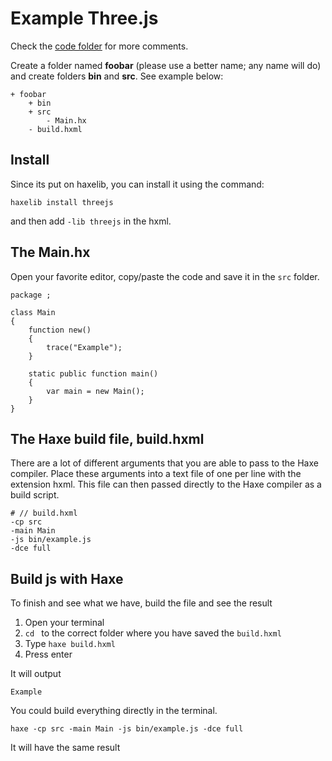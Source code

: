 # Example Three.js

Check the [code folder](https://github.com/MatthijsKamstra/haxejs/tree/master/docs/11threejs/code) for more comments.

Create a folder named **foobar** (please use a better name; any name will do) and create folders **bin** and **src**.
See example below:

```
+ foobar
	+ bin
	+ src
		- Main.hx
	- build.hxml
```

## Install

Since its put on haxelib, you can install it using the command:

    haxelib install threejs

and then add `-lib threejs` in the hxml.

## The Main.hx

Open your favorite editor, copy/paste the code and save it in the `src` folder.

```
package ;

class Main
{
	function new()
	{
		trace("Example");
	}

    static public function main()
    {
        var main = new Main();
	}
}
```

## The Haxe build file, build.hxml

There are a lot of different arguments that you are able to pass to the Haxe compiler.
Place these arguments into a text file of one per line with the extension hxml. This file can then passed directly to the Haxe compiler as a build script.

```
# // build.hxml
-cp src
-main Main
-js bin/example.js
-dce full
```

## Build js with Haxe

To finish and see what we have, build the file and see the result

1. Open your terminal
2. `cd ` to the correct folder where you have saved the `build.hxml`
3. Type `haxe build.hxml`
4. Press enter

It will output

    Example

You could build everything directly in the terminal.

```
haxe -cp src -main Main -js bin/example.js -dce full
```

It will have the same result
